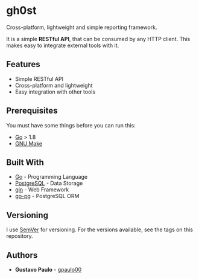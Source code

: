
# gh0st
Cross-platform, lightweight and simple reporting framework.

It is a simple **RESTful API**, that can be consumed by any
HTTP client. This makes easy to integrate external tools with it.

## Features

* Simple RESTful API
* Cross-platform and lightweight
* Easy integration with other tools

## Prerequisites
You must have some things before you can run this:

* [Go](https://golang.org/) > 1.8
* [GNU Make](https://www.gnu.org/software/make/)

## Built With

* [Go](https://golang.org/) - Programming Language
* [PostgreSQL](https://www.postgresql.org/) - Data Storage
* [gin](https://github.com/gin-gonic/gin) - Web Framework
* [go-pg](https://github.com/go-pg/pg) - PostgreSQL ORM

## Versioning
I use [SemVer](http://semver.org/) for versioning.
For the versions available, see the tags on this repository.

## Authors
* **Gustavo Paulo** - [gpaulo00](https://github.com/gpaulo00)
